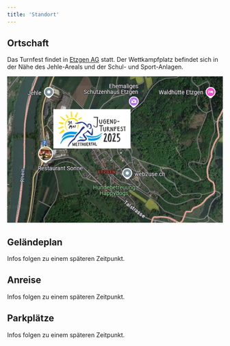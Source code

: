 ```yaml
---
title: 'Standort'
---
```


Ortschaft
---------

Das Turnfest findet in
[Etzgen AG](https://www.google.ch/maps/place/5275+Etzgen/@47.5742997,8.107697,448m/data=!3m1!1e3!4m6!3m5!1s0x479043f58d2b21c9:0x400ff8840194c10!8m2!3d47.5704441!4d8.1111217!16zL20vMGZ5dzVi?entry=ttu)
statt.
Der Wettkampfplatz befindet sich in der Nähe des Jehle-Areals und der Schul- und Sport-Anlagen.

![Standort Etzgen AG](standort_ubersicht.png)


Geländeplan
-----------

Infos folgen zu einem späteren Zeitpunkt.


Anreise
-------

Infos folgen zu einem späteren Zeitpunkt.


Parkplätze
----------

Infos folgen zu einem späteren Zeitpunkt.
